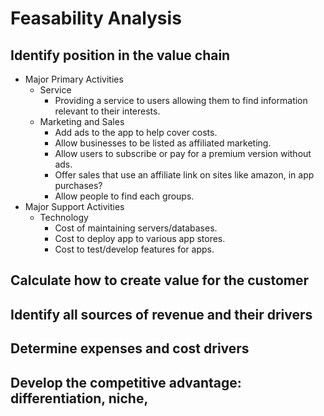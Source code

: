 # Feasability Analysis
## Identify position in the value chain
- Major Primary Activities
  - Service
    - Providing a service to users allowing them to find information relevant to their interests.
  - Marketing and Sales
    - Add ads to the app to help cover costs.
    - Allow businesses to be listed as affiliated marketing.
    - Allow users to subscribe or pay for a premium version without ads.
    - Offer sales that use an affiliate link on sites like amazon, in app purchases?
    - Allow people to find each groups.
- Major Support Activities
  - Technology
    - Cost of maintaining servers/databases.
    - Cost to deploy app to various app stores.
    - Cost to test/develop features for apps.
## Calculate how to create value for the customer
## Identify all sources of revenue and their drivers
## Determine expenses and cost drivers
## Develop the competitive advantage: differentiation, niche, 
